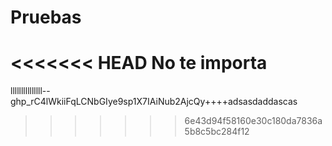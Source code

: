# Pruebas
<<<<<<< HEAD
No te importa
=======
lllllllllllllll--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++++adsasdaddascas 
>>>>>>> 6e43d94f58160e30c180da7836a5b8c5bc284f12
